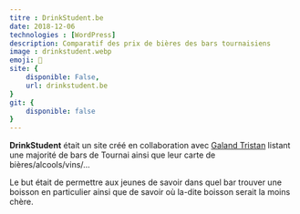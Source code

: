 ```yaml
---
titre : DrinkStudent.be
date: 2018-12-06
technologies : [WordPress]
description: Comparatif des prix de bières des bars tournaisiens
image : drinkstudent.webp
emoji: 🍺
site: {
    disponible: False,
    url: drinkstudent.be
}
git: {
    disponible: false
}
---
```

**DrinkStudent** était un site créé en collaboration avec [Galand Tristan](https://galandtristan.be) listant une majorité de bars de Tournai ainsi que leur carte de bières/alcools/vins/...

Le but était de permettre aux jeunes de savoir dans quel bar trouver une boisson en particulier ainsi que de savoir où la-dite boisson serait la moins chère. 